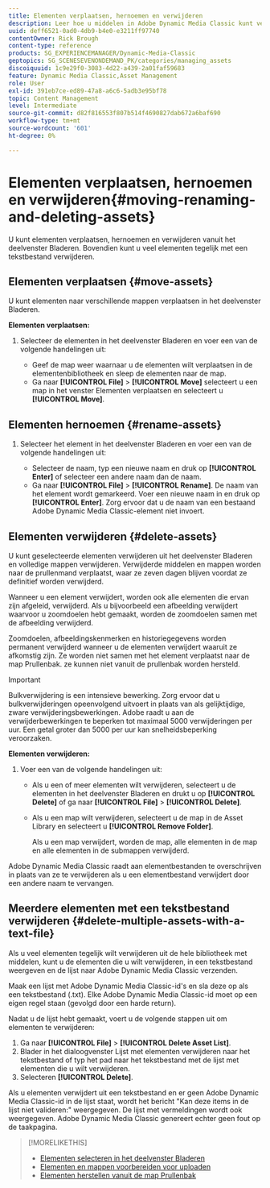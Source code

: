 ```yaml
---
title: Elementen verplaatsen, hernoemen en verwijderen
description: Leer hoe u middelen in Adobe Dynamic Media Classic kunt verplaatsen, hernoemen en verwijderen.
uuid: deff6521-0ad0-4db9-b4e0-e3211ff97740
contentOwner: Rick Brough
content-type: reference
products: SG_EXPERIENCEMANAGER/Dynamic-Media-Classic
geptopics: SG_SCENESEVENONDEMAND_PK/categories/managing_assets
discoiquuid: 1c9e29f0-3083-4d22-a439-2a01faf59683
feature: Dynamic Media Classic,Asset Management
role: User
exl-id: 391eb7ce-ed89-47a8-a6c6-5adb3e95bf78
topic: Content Management
level: Intermediate
source-git-commit: d82f816553f807b514f4690827dab672a6baf690
workflow-type: tm+mt
source-wordcount: '601'
ht-degree: 0%

---
```


# Elementen verplaatsen, hernoemen en verwijderen{#moving-renaming-and-deleting-assets}

U kunt elementen verplaatsen, hernoemen en verwijderen vanuit het deelvenster Bladeren. Bovendien kunt u veel elementen tegelijk met een tekstbestand verwijderen.

## Elementen verplaatsen {#move-assets}

U kunt elementen naar verschillende mappen verplaatsen in het deelvenster Bladeren.

**Elementen verplaatsen:**

1. Selecteer de elementen in het deelvenster Bladeren en voer een van de volgende handelingen uit:

   * Geef de map weer waarnaar u de elementen wilt verplaatsen in de elementenbibliotheek en sleep de elementen naar de map.
   * Ga naar **[!UICONTROL File]** > **[!UICONTROL Move]** selecteert u een map in het venster Elementen verplaatsen en selecteert u **[!UICONTROL Move]**.

## Elementen hernoemen {#rename-assets}

1. Selecteer het element in het deelvenster Bladeren en voer een van de volgende handelingen uit:

   * Selecteer de naam, typ een nieuwe naam en druk op **[!UICONTROL Enter]** of selecteer een andere naam dan de naam.
   * Ga naar **[!UICONTROL File]** > **[!UICONTROL Rename]**. De naam van het element wordt gemarkeerd. Voer een nieuwe naam in en druk op **[!UICONTROL Enter]**. Zorg ervoor dat u de naam van een bestaand Adobe Dynamic Media Classic-element niet invoert.

## Elementen verwijderen {#delete-assets}

U kunt geselecteerde elementen verwijderen uit het deelvenster Bladeren en volledige mappen verwijderen. Verwijderde middelen en mappen worden naar de prullenmand verplaatst, waar ze zeven dagen blijven voordat ze definitief worden verwijderd.

Wanneer u een element verwijdert, worden ook alle elementen die ervan zijn afgeleid, verwijderd. Als u bijvoorbeeld een afbeelding verwijdert waarvoor u zoomdoelen hebt gemaakt, worden de zoomdoelen samen met de afbeelding verwijderd.

Zoomdoelen, afbeeldingskenmerken en historiegegevens worden permanent verwijderd wanneer u de elementen verwijdert waaruit ze afkomstig zijn. Ze worden niet samen met het element verplaatst naar de map Prullenbak. ze kunnen niet vanuit de prullenbak worden hersteld.

>[!IMPORTANT]
>
>Bulkverwijdering is een intensieve bewerking. Zorg ervoor dat u bulkverwijderingen opeenvolgend uitvoert in plaats van als gelijktijdige, zware verwijderingsbewerkingen. Adobe raadt u aan de verwijderbewerkingen te beperken tot maximaal 5000 verwijderingen per uur. Een getal groter dan 5000 per uur kan snelheidsbeperking veroorzaken.

**Elementen verwijderen:**

1. Voer een van de volgende handelingen uit:

   * Als u een of meer elementen wilt verwijderen, selecteert u de elementen in het deelvenster Bladeren en drukt u op **[!UICONTROL Delete]** of ga naar **[!UICONTROL File]** > **[!UICONTROL Delete]**.
   * Als u een map wilt verwijderen, selecteert u de map in de Asset Library en selecteert u **[!UICONTROL Remove Folder]**.

     Als u een map verwijdert, worden de map, alle elementen in de map en alle elementen in de submappen verwijderd.

Adobe Dynamic Media Classic raadt aan elementbestanden te overschrijven in plaats van ze te verwijderen als u een elementbestand verwijdert door een andere naam te vervangen.

## Meerdere elementen met een tekstbestand verwijderen {#delete-multiple-assets-with-a-text-file}

Als u veel elementen tegelijk wilt verwijderen uit de hele bibliotheek met middelen, kunt u de elementen die u wilt verwijderen, in een tekstbestand weergeven en de lijst naar Adobe Dynamic Media Classic verzenden.

Maak een lijst met Adobe Dynamic Media Classic-id&#39;s en sla deze op als een tekstbestand (.txt). Elke Adobe Dynamic Media Classic-id moet op een eigen regel staan (gevolgd door een harde return).

Nadat u de lijst hebt gemaakt, voert u de volgende stappen uit om elementen te verwijderen:

1. Ga naar **[!UICONTROL File]** > **[!UICONTROL Delete Asset List]**.
1. Blader in het dialoogvenster Lijst met elementen verwijderen naar het tekstbestand of typ het pad naar het tekstbestand met de lijst met elementen die u wilt verwijderen.
1. Selecteren **[!UICONTROL Delete]**.

Als u elementen verwijdert uit een tekstbestand en er geen Adobe Dynamic Media Classic-id in de lijst staat, wordt het bericht &quot;Kan deze items in de lijst niet valideren:&quot; weergegeven. De lijst met vermeldingen wordt ook weergegeven. Adobe Dynamic Media Classic genereert echter geen fout op de taakpagina.

>[!MORELIKETHIS]
>
>* [Elementen selecteren in het deelvenster Bladeren](selecting-assets-browse-panel.md#selecting_assets_in_the_browse_panel)
>* [Elementen en mappen voorbereiden voor uploaden](uploading-files.md#preparing_your_assets_and_folders_for_uploading)
>* [Elementen herstellen vanuit de map Prullenbak](trash-folder.md#restoring_assets_from_the_trash_folder)
